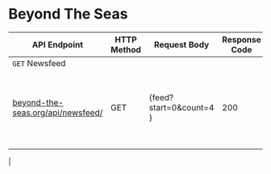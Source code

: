 # Beyond The Seas

| API Endpoint                                                                                                     | HTTP Method | Request Body                                                                                                                                                                                                 | Response Code | Response Body                                                                                |
| ---------------------------------------------------------------------------------------------------------------- | ----------- | ------------------------------------------------------------------------------------------------------------------------------------------------------------------------------------------------------------ | ------------- | -------------------------------------------------------------------------------------------- |
| `GET` Newsfeed                                                                                                     |             |                                                                                                                                                                                                              |               |                                                                                              |
| [beyond-the-seas.org/api/newsfeed/](beyond-the-seas.org/api/newsfeed/)                                                           | GET        | {feed?start=0&count=4 }                                                                                                                                                               | 200           | ```{ "data": [{"username": "Anik", "post": "Dummy post", "comments": ["Dummy comment"] }] }```                                                                        |
|                                                                                                                  |             |                                                                                                                                                                                                              |               |                                                                                              |
|
